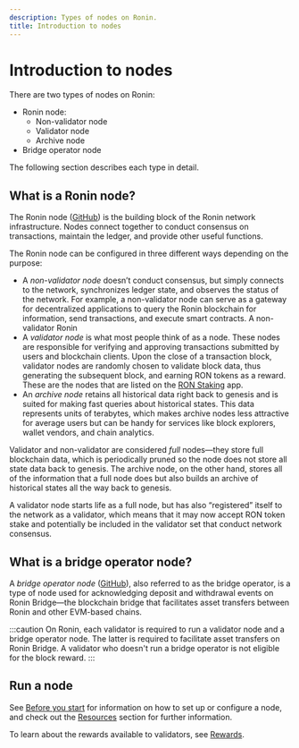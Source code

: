 ```yaml
---
description: Types of nodes on Ronin.
title: Introduction to nodes
---
```


# Introduction to nodes
There are two types of nodes on Ronin:
* Ronin node:
  * Non-validator node
  * Validator node
  * Archive node
* Bridge operator node

The following section describes each type in detail.

## What is a Ronin node?
The Ronin node ([GitHub](https://github.com/axieinfinity/ronin)) is the building block of the Ronin network infrastructure. Nodes connect together to conduct consensus on transactions, maintain the ledger, and provide other useful functions. 

The Ronin node can be configured in three different ways depending on the purpose:
* A *non-validator node* doesn’t conduct consensus, but simply connects to the network, synchronizes ledger state, and observes the status of the network. For example, a non-validator node can serve as a gateway for decentralized applications to query the Ronin blockchain for information, send transactions, and execute smart contracts. A non-validator Ronin 
* A *validator node* is what most people think of as a node. These nodes are responsible for verifying and approving transactions
submitted by users and blockchain clients. Upon the close of a transaction block, validator nodes are randomly chosen to validate block data, thus generating the
subsequent block, and earning RON tokens as a reward. These are the nodes that are listed on the [RON Staking](https://app.roninchain.com/staking) app.
* An *archive node* retains all historical data right back to genesis and is suited for making fast queries about historical states. This data represents units of terabytes, which makes archive nodes less attractive for average users but can be handy for services like block explorers, wallet vendors, and chain analytics.

Validator and non-validator are considered *full* nodes—they store full blockchain data, which is periodically pruned so the node does not store all state data back to genesis. The archive node, on the other hand, stores all of the information that a full node does but also builds an archive of historical states all the way back to genesis.

A validator node starts life as a full node, but has also “registered” itself to the network as a validator, which means that it may now accept RON token stake and potentially be included in the validator set that conduct network consensus.

## What is a bridge operator node?
A *bridge operator node* ([GitHub](https://github.com/axieinfinity/bridge-v2)), also referred to as the bridge operator, is a type of node used for acknowledging deposit and withdrawal events on Ronin Bridge—the blockchain bridge that facilitates asset transfers between Ronin and other EVM-based chains.

:::caution
On Ronin, each validator is required to run a validator node and a bridge operator node. The latter is required to facilitate asset transfers on Ronin Bridge. A validator who doesn't run a bridge operator is not eligible for the block reward.
:::

## Run a node
See [Before you start](./setup/introduction.md) for information on how to set up or configure a node, and check out the [Resources](./resources/) section for further information.

To learn about the rewards available to validators, see [Rewards](./../basics/rewards.md).
